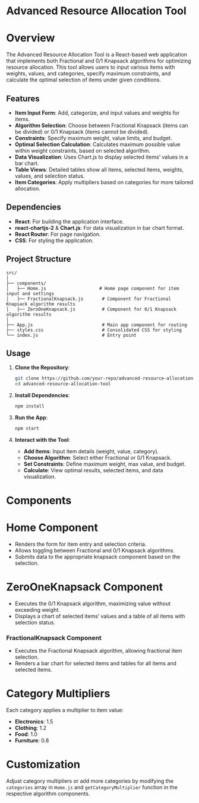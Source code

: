 # Advanced Resource Allocation Tool

# Overview
The Advanced Resource Allocation Tool is a React-based web application that implements both Fractional and 0/1 Knapsack algorithms for optimizing resource allocation. This tool allows users to input various items with weights, values, and categories, specify maximum constraints, and calculate the optimal selection of items under given conditions.

## Features
- **Item Input Form**: Add, categorize, and input values and weights for items.
- **Algorithm Selection**: Choose between Fractional Knapsack (items can be divided) or 0/1 Knapsack (items cannot be divided).
- **Constraints**: Specify maximum weight, value limits, and budget.
- **Optimal Selection Calculation**: Calculates maximum possible value within weight constraints, based on selected algorithm.
- **Data Visualization**: Uses Chart.js to display selected items’ values in a bar chart.
- **Table Views**: Detailed tables show all items, selected items, weights, values, and selection status.
- **Item Categories**: Apply multipliers based on categories for more tailored allocation.

## Dependencies
- **React**: For building the application interface.
- **react-chartjs-2** & **Chart.js**: For data visualization in bar chart format.
- **React Router**: For page navigation.
- **CSS**: For styling the application.

## Project Structure
```plaintext
src/
│
├── components/
│   ├── Home.js                    # Home page component for item input and settings
│   ├── FractionalKnapsack.js       # Component for Fractional Knapsack algorithm results
│   ├── ZeroOneKnapsack.js          # Component for 0/1 Knapsack algorithm results
│
├── App.js                          # Main app component for routing
├── styles.css                      # Consolidated CSS for styling
└── index.js                        # Entry point
```

## Usage

1. **Clone the Repository**:
   ```bash
   git clone https://github.com/your-repo/advanced-resource-allocation-tool.git
   cd advanced-resource-allocation-tool
   ```

2. **Install Dependencies**:
   ```bash
   npm install
   ```

3. **Run the App**:
   ```bash
   npm start
   ```

4. **Interact with the Tool**:
   - **Add Items**: Input item details (weight, value, category).
   - **Choose Algorithm**: Select either Fractional or 0/1 Knapsack.
   - **Set Constraints**: Define maximum weight, max value, and budget.
   - **Calculate**: View optimal results, selected items, and data visualization.

# Components

# Home Component
- Renders the form for item entry and selection criteria.
- Allows toggling between Fractional and 0/1 Knapsack algorithms.
- Submits data to the appropriate knapsack component based on the selection.

# ZeroOneKnapsack Component
- Executes the 0/1 Knapsack algorithm, maximizing value without exceeding weight.
- Displays a chart of selected items’ values and a table of all items with selection status.

### FractionalKnapsack Component
- Executes the Fractional Knapsack algorithm, allowing fractional item selection.
- Renders a bar chart for selected items and tables for all items and selected items.

# Category Multipliers
Each category applies a multiplier to item value:
- **Electronics**: 1.5
- **Clothing**: 1.2
- **Food**: 1.0
- **Furniture**: 0.8

# Customization
Adjust category multipliers or add more categories by modifying the `categories` array in `Home.js` and `getCategoryMultiplier` function in the respective algorithm components.
